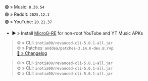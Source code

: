 🟢 » Music: `8.30.54`  
🟢 » Reddit: `2025.12.1`  
🟢 » YouTube: `20.21.37`  

- ▶️ » Install [MicroG-RE](https://github.com/WSTxda/MicroG-RE/releases) for non-root YouTube and YT Music APKs
  
> ⚙️ » CLI: `inotia00/revanced-cli-5.0.1-all.jar`  
> ⚙️ » Patches: `anddea/patches-3.14.0-dev.8.rvp`  
[🔗 » Changelog](https://github.com/anddea/revanced-patches/releases/tag/v3.14.0-dev.8)

> ⚙️ » CLI: `inotia00/revanced-cli-5.0.1-all.jar`  
> ⚙️ » CLI: `inotia00/revanced-cli-5.0.1-all.jar`  
> ⚙️ » CLI: `inotia00/revanced-cli-5.0.1-all.jar`    
